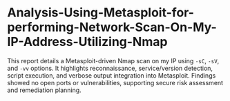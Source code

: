 # Analysis-Using-Metasploit-for-performing-Network-Scan-On-My-IP-Address-Utilizing-Nmap
This report details a Metasploit-driven Nmap scan on my IP using `-sC`, `-sV`, and `-vv` options. It highlights reconnaissance, service/version detection, script execution, and verbose output integration into Metasploit. Findings showed no open ports or vulnerabilities, supporting secure risk assessment and remediation planning.
